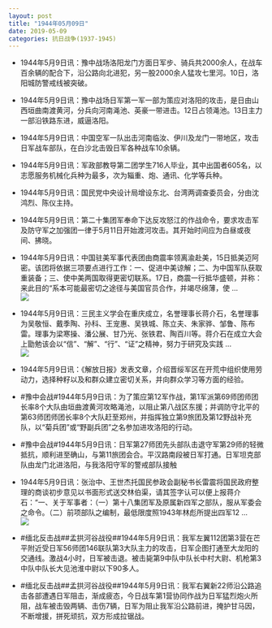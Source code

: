 ```yaml
---
layout: post
title: "1944年05月09日"
date: 2019-05-09
categories: 抗日战争(1937-1945)
---
```


<meta name="referrer" content="no-referrer" />

- 1944年5月9日讯：豫中战场洛阳龙门方面日军步、骑兵共2000余人，在战车百余辆的配合下，沿公路向北进犯，另一股2000余人猛攻七里河。10日，洛阳城防警戒线被突破。 

- 1944年5月9日讯：豫中战场日军第一军一部为策应对洛阳的攻击，是日由山西垣曲南渡黄河，分兵向河南渑池、英豪一带进击。12日占领渑池。13日主力一部沿铁路东进，威逼洛阳。 

- 1944年5月9日讯：中国空军一队出击河南临汝、伊川及龙门一带地区，攻击日军战车部队，在白沙北击毁日军各种战车10余辆。 

- 1944年5月9日讯：军政部教导第二团学生716人毕业，其中出国者605名，以志愿服务机械化兵种为最多，次为辎重、炮、通讯、化学等兵种。 

- 1944年5月9日讯：国民党中央设计局增设东北、台湾两调查委员会，分由沈鸿烈、陈仪主持。 

- 1944年5月9日讯：第二十集团军奉命下达反攻怒江的作战命令，要求攻击军及防守军之加强团一律于5月11日开始渡河攻击。其开始时间应为白昼或夜间、拂晓。 

- 1944年5月9日讯：中国驻美军事代表团由商震率领离渝赴美，15日抵美迈阿密。该团将依据三项要点进行工作：一、促进中美谅解；二、为中国军队获取重装备；三、使中美两国取得更密切联系。17日，商震一行抵华盛顿，并称：来此目的“系本可能最密切之途径与美国官员合作，并竭尽绵薄，使 ... <br/><img src="https://wx1.sinaimg.cn/large/aca367d8ly1g2v686buntj20c80ayglq.jpg" />

- 1944年5月9日讯：三民主义学会在重庆成立，名誉理事长蒋介石，名誉理事为吴敬恒、戴季陶、孙科、王宠惠、吴铁城、陈立夫、朱家骅、邹鲁、陈布雷。理事为梁寒操、潘公展、甘乃光、张铁君、陶百川等。蒋介石在成立大会上勖勉该会以“信”、“解”、“行”、“证”之精神，努力于研究及实践 ... <br/><img src="https://wx4.sinaimg.cn/large/aca367d8ly1g2v4hmmvp2j20c80900sr.jpg" />

- 1944年5月9日讯：《解放日报》发表文章，介绍晋绥军区在开荒中组织使用劳动力，选择种籽以及和群众建立密切关系，并向群众学习等方面的经验。 

- #豫中会战#1944年5月9日讯：为了策应第12军作战，第1军派第69师团师团长率8个大队由垣曲渡黄河攻略渑池，以阻止第八战区东援；并调防守北平的第63师团师团长率8个大队赶至郑州，并指挥独立第9旅团及第12野战补充队，以“菊兵团”或“野副兵团”之名参加进攻洛阳的行动。 

- #豫中会战#1944年5月9日讯：日军第27师团先头部队击退守军第29师的轻微抵抗，顺利进至确山，与第11旅团会合。平汉路南段被日军打通。日军坦克部队由龙门北进洛阳，与我洛阳守军的警戒部队接触 

- 1944年5月9日讯：张治中、王世杰托国民参政会副秘书长雷震将国民政府整理的商谈初步意见以书面形式送交林伯渠，请其签字认可以便上报蒋介石：“一、关于军事者：（一）第十八集团军及原属新四军之部队，服从军委会之命令。（二）前项部队之编制，最低限度照1943年林彪所提出四军12 ... <br/><img src="https://wx2.sinaimg.cn/large/aca367d8ly1g2uu31v8vbj20c80yawfe.jpg" />

- #缅北反击战##孟拱河谷战役##1944年5月9日讯：我军左翼112团第3营在芒平附近受日军56师团146联队第3大队主力的攻击，日军企图打通至大龙阳的交通线。激战4小时，日军被击退。被击毙第9中队中队长中村大尉、机枪第3中队中队长大见池淮中尉以下90多人。 

- #缅北反击战##孟拱河谷战役##1944年5月9日讯：我军右翼新22师沿公路追击各部遭遇日军阻击，渐成疲态，今日战车第1营协同作战为日军猛烈炮火所阻，战车被击毁两辆、击伤7辆，日军为阻止我军沿公路前进，掩护甘马因，不断增援，拼死顽抗，双方形成拉锯战。 

